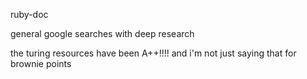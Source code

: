 ruby-doc

general google searches with deep research

the turing resources have been A++!!!! and i'm not just saying that for brownie points
